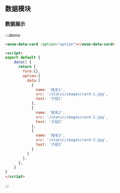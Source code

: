 <script>
export default {
    data() {
      return {
        form:{},
        option:{
          span:8,
          data: [
            {
              name: '姓名1',
              src: '/static/images/card-1.jpg',
              text: '介绍1'
            },
            {
              name: '姓名2',
              src: '/static/images/card-2.jpg',
              text: '介绍2'
            },
            {
              name: '姓名3',
              src: '/static/images/card-3.jpg',
              text: '介绍3'
            }
          ]
        },
      };
    }
}
</script>
<style>

</style>

## 数据模块



### 数据展示


:::demo  
```html
<avue-data-card :option="option"></avue-data-card>

<script>
export default {
    data() {
      return {
        form:{},
        option:{
          data:[
            {
              name: '姓名1',
              src: '/static/images/card-1.jpg',
              text: '介绍1'
            },
            {
              name: '姓名2',
              src: '/static/images/card-2.jpg',
              text: '介绍2'
            },
            {
              name: '姓名3',
              src: '/static/images/card-3.jpg',
              text: '介绍3'
            }
          ]
        },
      };
    }
}
</script>
```
:::